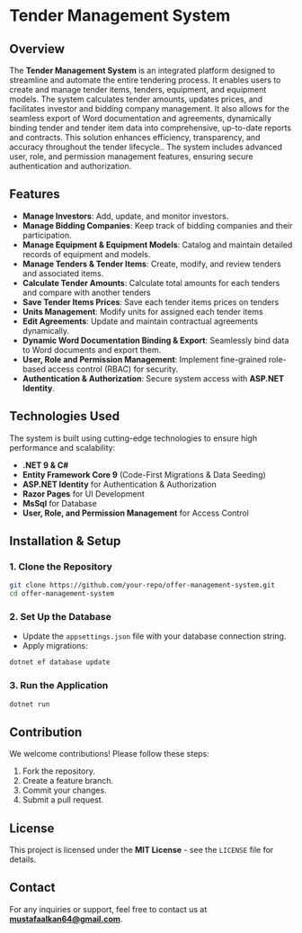 # Tender Management System

## Overview
The **Tender Management System** is an integrated platform designed to streamline and automate the entire tendering process. It enables users to create and manage tender items, tenders, equipment, and equipment models. The system calculates tender amounts, updates prices, and facilitates investor and bidding company management. It also allows for the seamless export of Word documentation and agreements, dynamically binding tender and tender item data into comprehensive, up-to-date reports and contracts. This solution enhances efficiency, transparency, and accuracy throughout the tender lifecycle.. The system includes advanced user, role, and permission management features, ensuring secure authentication and authorization.

## Features
- **Manage Investors**: Add, update, and monitor investors.
- **Manage Bidding Companies**: Keep track of bidding companies and their participation.
- **Manage Equipment & Equipment Models**: Catalog and maintain detailed records of equipment and models.
- **Manage Tenders & Tender Items**: Create, modify, and review tenders and associated items.
- **Calculate Tender Amounts**: Calculate total amounts for each tenders and compare with another tenders
- **Save Tender Items Prices**: Save each tender items prices on tenders
- **Units Management**: Modify units for assigned each tender items 
- **Edit Agreements**: Update and maintain contractual agreements dynamically.
- **Dynamic Word Documentation Binding & Export**: Seamlessly bind data to Word documents and export them.
- **User, Role and Permission Management**: Implement fine-grained role-based access control (RBAC) for security.
- **Authentication & Authorization**: Secure system access with **ASP.NET Identity**.

## Technologies Used
The system is built using cutting-edge technologies to ensure high performance and scalability:

- **.NET 9 & C#**
- **Entity Framework Core 9** (Code-First Migrations & Data Seeding)
- **ASP.NET Identity** for Authentication & Authorization
- **Razor Pages** for UI Development
- **MsSql** for Database
- **User, Role, and Permission Management** for Access Control

## Installation & Setup

### 1. Clone the Repository
```sh
git clone https://github.com/your-repo/offer-management-system.git
cd offer-management-system
```

### 2. Set Up the Database
- Update the `appsettings.json` file with your database connection string.
- Apply migrations:
```sh
dotnet ef database update
```

### 3. Run the Application
```sh
dotnet run
```

## Contribution
We welcome contributions! Please follow these steps:
1. Fork the repository.
2. Create a feature branch.
3. Commit your changes.
4. Submit a pull request.

## License
This project is licensed under the **MIT License** - see the `LICENSE` file for details.

## Contact
For any inquiries or support, feel free to contact us at **mustafaalkan64@gmail.com**.

